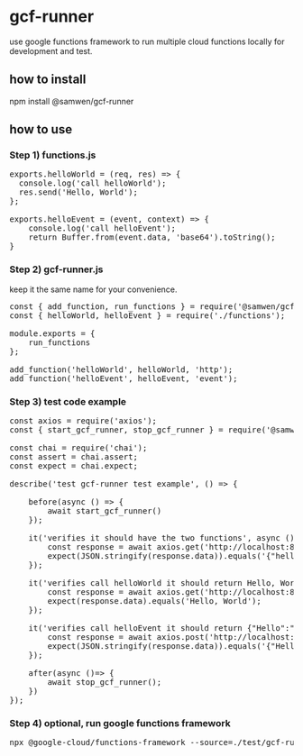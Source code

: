 # gcf-runner

use google functions framework to run multiple cloud functions locally for development and test.

## how to install

npm install @samwen/gcf-runner

## how to use

### Step 1) functions.js 
<pre>
exports.helloWorld = (req, res) => {
  console.log('call helloWorld');
  res.send('Hello, World');
};

exports.helloEvent = (event, context) => {
    console.log('call helloEvent');
    return Buffer.from(event.data, 'base64').toString();
}
</pre>

### Step 2) gcf-runner.js
keep it the same name for your convenience.
<pre>
const { add_function, run_functions } = require('@samwen/gcf-runner');
const { helloWorld, helloEvent } = require('./functions');

module.exports = {
    run_functions
};

add_function('helloWorld', helloWorld, 'http');
add_function('helloEvent', helloEvent, 'event');
</pre>

### Step 3) test code example
<pre>
const axios = require('axios');
const { start_gcf_runner, stop_gcf_runner } = require('@samwen/gcf-runner');

const chai = require('chai');
const assert = chai.assert;
const expect = chai.expect;

describe('test gcf-runner test example', () => {

    before(async () => {
        await start_gcf_runner()
    });

    it('verifies it should have the two functions', async () => {
        const response = await axios.get('http://localhost:8080');
        expect(JSON.stringify(response.data)).equals('{"helloWorld":"http","helloEvent":"event"}');
    });

    it('verifies call helloWorld it should return Hello, World', async () => {
        const response = await axios.get('http://localhost:8080/helloWorld');
        expect(response.data).equals('Hello, World');
    });

    it('verifies call helloEvent it should return {"Hello":"Event"}', async () => {
        const response = await axios.post('http://localhost:8080/helloEvent', {Hello: 'Event'});
        expect(JSON.stringify(response.data)).equals('{"Hello":"Event"}');
    });

    after(async ()=> {
        await stop_gcf_runner();
    })
});
</pre>

### Step 4) optional, run google functions framework
<pre>
npx @google-cloud/functions-framework --source=./test/gcf-runner.js --target=run_functions
</pre>